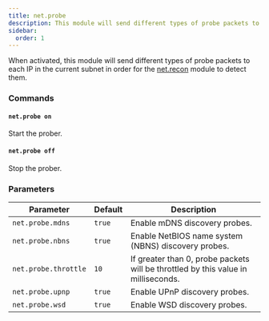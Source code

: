 ```yaml
---
title: net.probe
description: This module will send different types of probe packets to each IP in the current subnet in order for the net.recon module to detect them.
sidebar:
  order: 1
---
```


When activated, this module will send different types of probe packets to each IP in the current subnet in order for the [net.recon](/modules/ethernet/net.recon/) module to detect them.

### Commands

#### `net.probe on`

Start the prober.

#### `net.probe off`

Stop the prober.

### Parameters

| Parameter            | Default | Description                                                                       |
| -------------------- | ------- | --------------------------------------------------------------------------------- |
| `net.probe.mdns`     | `true`  | Enable mDNS discovery probes.                                                     |
| `net.probe.nbns`     | `true`  | Enable NetBIOS name system (NBNS) discovery probes.                               |
| `net.probe.throttle` | `10`    | If greater than 0, probe packets will be throttled by this value in milliseconds. |
| `net.probe.upnp`     | `true`  | Enable UPnP discovery probes.                                                     |
| `net.probe.wsd`      | `true`  | Enable WSD discovery probes.                                                      |
